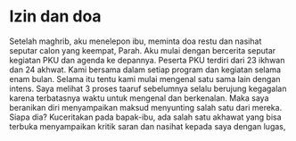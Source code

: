 # Izin dan doa
Setelah maghrib, aku menelepon ibu, meminta doa restu dan nasihat seputar calon yang keempat, Parah. Aku mulai dengan bercerita seputar kegiatan PKU dan agenda ke depannya. Peserta PKU terdiri dari 23 ikhwan dan 24 akhwat. Kami bersama dalam setiap program dan kegiatan selama enam bulan. Selama itu tentu kami mulai mengenal satu sama lain dengan intens. Saya melihat 3 proses taaruf sebelumnya selalu berujung kegagalan karena terbatasnya waktu untuk mengenal dan berkenalan. Maka saya beranikan diri menyampaikan maksud menyunting salah satu dari mereka.
Siapa dia? Kuceritakan pada bapak-ibu, ada salah satu akhawat yang bisa terbuka menyampaikan kritik saran dan nasihat kepada saya dengan lugas, 